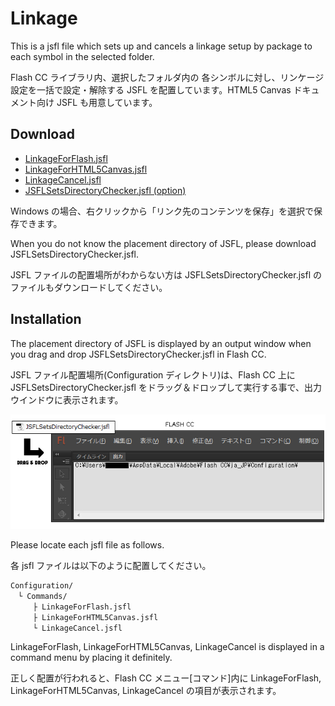 Linkage
=======

This is a jsfl file which sets up and cancels a linkage setup by package to each symbol in the selected folder.

Flash CC ライブラリ内、選択したフォルダ内の 各シンボルに対し、リンケージ設定を一括で設定・解除する JSFL を配置しています。HTML5 Canvas ドキュメント向け JSFL も用意しています。

## Download

* [LinkageForFlash.jsfl](https://raw.github.com/siratama/Linkage/master/download/LinkageForFlash.jsfl)
* [LinkageForHTML5Canvas.jsfl](https://raw.github.com/siratama/Linkage/master/download/LinkageForHTML5Canvas.jsfl)
* [LinkageCancel.jsfl](https://raw.github.com/siratama/Linkage/master/download/LinkageCancel.jsfl)
* [JSFLSetsDirectoryChecker.jsfl (option)](https://raw.github.com/siratama/Linkage/master/download/JSFLSetsDirectoryChecker.jsfl)

Windows の場合、右クリックから「リンク先のコンテンツを保存」を選択で保存できます。

When you do not know the placement directory of JSFL, please download JSFLSetsDirectoryChecker.jsfl.

JSFL ファイルの配置場所がわからない方は JSFLSetsDirectoryChecker.jsfl のファイルもダウンロードしてください。

## Installation

The placement directory of JSFL is displayed by an output window when you drag and drop JSFLSetsDirectoryChecker.jsfl in Flash CC.

JSFL ファイル配置場所(Configuration ディレクトリ)は、Flash CC 上に JSFLSetsDirectoryChecker.jsfl をドラッグ＆ドロップして実行する事で、出力ウインドウに表示されます。

![Configuration Directory](img/config_directory.png)

Please locate each jsfl file as follows.

各 jsfl ファイルは以下のように配置してください。

	Configuration/
	　└ Commands/
	　　　├ LinkageForFlash.jsfl
	　　　├ LinkageForHTML5Canvas.jsfl
	　　　└ LinkageCancel.jsfl

LinkageForFlash, LinkageForHTML5Canvas, LinkageCancel is displayed in a command menu by placing it definitely.

正しく配置が行われると、Flash CC メニュー[コマンド]内に LinkageForFlash, LinkageForHTML5Canvas, LinkageCancel の項目が表示されます。